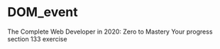 # DOM_event 
The Complete Web Developer in 2020: Zero to Mastery Your progress 
section 133 exercise
